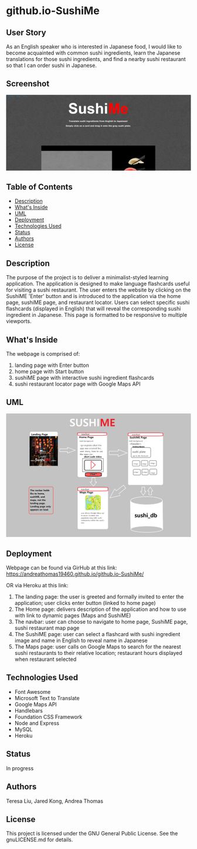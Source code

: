 # github.io-SushiMe

## User Story

As an English speaker who is interested in Japanese food, I would like to become acquainted with common sushi ingredients, learn the Japanese translations for those sushi ingredients, and find a nearby sushi restaurant so that I can order sushi in Japanese.

## Screenshot

<img src = 'public/assets/images/screenshot.png' width = “200”>

## Table of Contents

* [Description](#description)
* [What's Inside](#what's-inside)
* [UML](#uml)
* [Deployment](#deployment)
* [Technologies Used](#technologies-used)
* [Status](#status)
* [Authors](#authors)
* [License](#license)

## Description

The purpose of the project is to deliver a minimalist-styled learning application. 
The application is designed to make language flashcards useful for visiting a sushi restaurant.
The user enters the website by clicking on the SushiME 'Enter' button and is introduced to the application via the home page, sushiME page, and restaurant locator.
Users can select specific sushi flashcards (displayed in English) that will reveal the corresponding sushi ingredient in Japanese.
This page is formatted to be responsive to multiple viewports. 

## What's Inside

The webpage is comprised of:

1. landing page with Enter button
2. home page with Start button
3. sushiME page with interactive sushi ingredient flashcards
4. sushi restaurant locator page with Google Maps API

## UML

<img src = 'public/assets/images/uml.png' width = “200”>

## Deployment

Webpage can be found via GirHub at this link: https://andreathomas19460.github.io/github.io-SushiMe/

OR via Heroku at this link: 

1. The landing page: the user is greeted and formally invited to enter the application; user clicks enter button (linked to home page)
2. The Home page: delivers description of the application and how to use with link to dynamic pages (Maps and SushiME)
3. The navbar: user can choose to navigate to home page, SushiME page, sushi restaurant map page
4. The SushiME page: user can select a flashcard with sushi ingredient image and name in English to reveal name in Japanese
5. The Maps page: user calls on Google Maps to search for the nearest sushi restaurants to their relative location; restaurant hours displayed when restaurant selected


## Technologies Used

* Font Awesome
* Microsoft Text to Translate
* Google Maps API
* Handlebars
* Foundation CSS Framework
* Node and Express
* MySQL
* Heroku

## Status

In progress

## Authors

Teresa Liu,
Jared Kong,
Andrea Thomas

## License 

This project is licensed under the GNU General Public License. See the gnuLICENSE.md for details. 